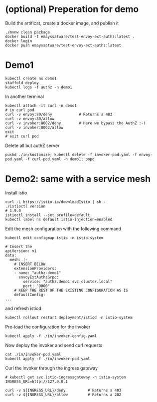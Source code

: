 # (optional) Preperation for demo

Build the artificat, create a docker image, and publish it

```
./mvnw clean package
docker build -t emayssatware/test-envoy-ext-authz:latest .
docker login
docker push emayssatware/test-envoy-ext-authz:latest
```

# Demo1

```
kubectl create ns demo1
skaffold deploy
kubectl logs -f authz -n demo1
```

In another terminal
```
kubectl attach -it curl -n demo1
# in curl pod
curl -v envoy:80/deny            # Returns a 403
curl -v envoy:80/allow
curl -v invoker:8002/deny        # Here we bypass the AuthZ :-(
curl -v invoker:8002/allow
exit
# exit curl pod
```

Delete all but authZ server
```
pushd ./in/kustomize; kubectl delete -f invoker-pod.yaml -f envoy-pod.yaml -f curl-pod.yaml -n demo1; popd
```

# Demo2: same with a service mesh

Install istio

```
curl -L https://istio.io/downloadIstio | sh -
./istioctl version
# 1.9.0
istioctl install --set profile=default
kubectl label ns default istio-injection=enabled
```

Edit the mesh configuration with the following command

```
kubectl edit configmap istio -n istio-system

# Insert the 
apiVersion: v1
data:
  mesh: |-
    # INSERT BELOW
    extensionProviders:
    - name: "authz-demo1"
      envoyExtAuthzGrpc:
        service: "authz.demo1.svc.cluster.local"
        port: "9000"
    # KEEP THE REST OF THE EXISTING CONFIGURATION AS IS
    defaultConfig:
...
```

and refresh istiod

```
kubectl rollout restart deployment/istiod -n istio-system
```

Pre-load the configuration for the invoker

```
kubectl apply -f ./in/invoker-config.yaml
```

Now deploy the invoker and send curl requests

```
cat ./in/invoker-pod.yaml
kubectl apply -f ./in/invoker-pod.yaml
```

Curl the invoker through the ingress gateway

```
# kubectl get svc istio-ingressgateway -n istio-system
INGRESS_URL=http://127.0.0.1

curl -v ${INGRESS_URL}/deny          # Returns a 403
curl -v ${INGRESS_URL}/allow         # Returns a 202
```
